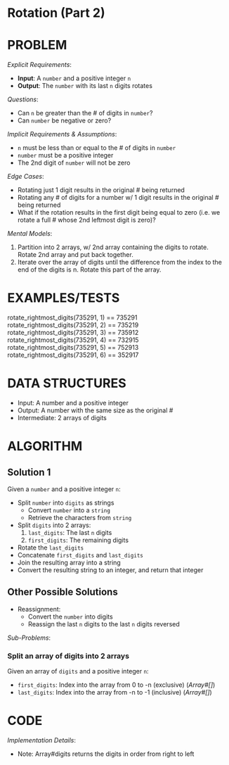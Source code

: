 # Rotation (Part 2)

# PROBLEM

*Explicit Requirements*:
- **Input**: A `number` and a positive integer `n`
- **Output**: The `number` with its last `n` digits rotates

*Questions*:
- Can `n` be greater than the # of digits in `number`?
- Can `number` be negative or zero?

*Implicit Requirements & Assumptions*:
- `n` must be less than or equal to the # of digits in `number`
- `number` must be a positive integer
- The 2nd digit of `number` will not be zero

*Edge Cases*:
- Rotating just 1 digit results in the original # being returned
- Rotating any # of digits for a number w/ 1 digit results in the original # being returned
- What if the rotation results in the first digit being equal to zero (i.e. we rotate a full # whose 2nd leftmost digit is zero)?

*Mental Models*:
1. Partition into 2 arrays, w/ 2nd array containing the digits to rotate. Rotate 2nd array and put back together.
2. Iterate over the array of digits until the difference from the index to the end of the digits is n. Rotate this part of the array.

# EXAMPLES/TESTS

rotate_rightmost_digits(735291, 1) == 735291
rotate_rightmost_digits(735291, 2) == 735219
rotate_rightmost_digits(735291, 3) == 735912
rotate_rightmost_digits(735291, 4) == 732915
rotate_rightmost_digits(735291, 5) == 752913
rotate_rightmost_digits(735291, 6) == 352917

# DATA STRUCTURES

- Input: A number and a positive integer
- Output: A number with the same size as the original #
- Intermediate: 2 arrays of digits

# ALGORITHM

## Solution 1

Given a `number` and a positive integer `n`:
- Split `number` into `digits` as strings
  - Convert `number` into a `string`
  - Retrieve the characters from `string`
- Split `digits` into 2 arrays:
  1. `last_digits`: The last `n` digits
  2. `first_digits`: The remaining digits
- Rotate the `last_digits`
- Concatenate `first_digits` and `last_digits`
- Join the resulting array into a string
- Convert the resulting string to an integer, and return that integer

## Other Possible Solutions
- Reassignment:
  - Convert the `number` into digits
  - Reassign the last `n` digits to the last `n` digits reversed

*Sub-Problems*:

### Split an array of digits into 2 arrays

Given an array of `digits` and a positive integer `n`:
- `first_digits`: Index into the array from 0 to -n (exclusive) (*Array#[]*)
- `last_digits`: Index into the array from -n to -1 (inclusive) (*Array#[]*)

# CODE

*Implementation Details*:
- Note: Array#digits returns the digits in order from right to left